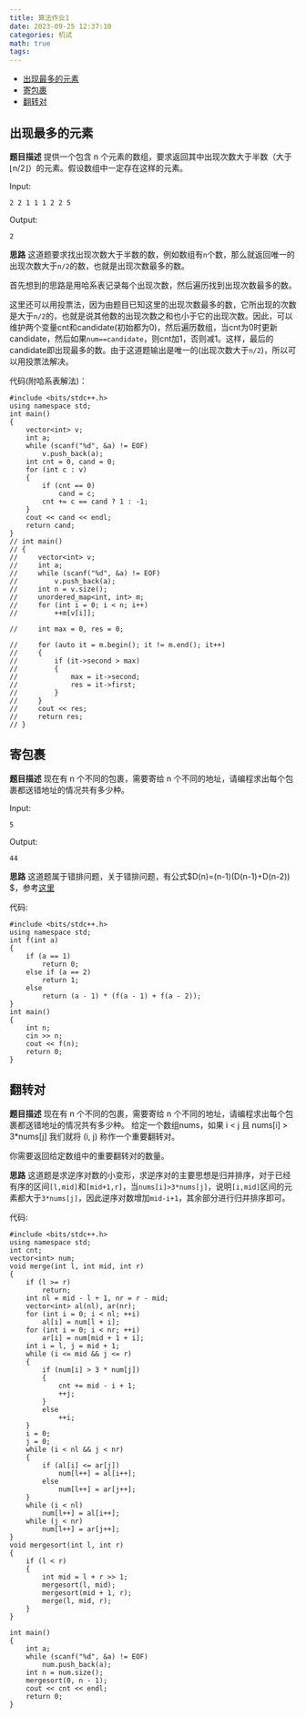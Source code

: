 ```yaml
---
title: 算法作业1
date: 2023-09-25 12:37:10
categories: 机试
math: true
tags:
---
```

<!-- TOC -->

- [出现最多的元素](#出现最多的元素)
- [寄包裹](#寄包裹)
- [翻转对](#翻转对)

<!-- /TOC -->
## 出现最多的元素
**题目描述**
提供一个包含 n 个元素的数组，要求返回其中出现次数大于半数（大于 ⌊n/2⌋）的元素。假设数组中一定存在这样的元素。

Input:
```
2 2 1 1 1 2 2 5
```
Output:
```
2
```
**思路**
这道题要求找出现次数大于半数的数，例如数组有`n`个数，那么就返回唯一的出现次数大于`n/2`的数，也就是出现次数最多的数。

首先想到的思路是用哈系表记录每个出现次数，然后遍历找到出现次数最多的数。

这里还可以用投票法，因为由题目已知这里的出现次数最多的数，它所出现的次数是大于`n/2`的，也就是说其他数的出现次数之和也小于它的出现次数。因此，可以维护两个变量cnt和candidate(初始都为0)，然后遍历数组，当cnt为0时更新candidate，然后如果`num==candidate`，则cnt加1，否则减1。这样，最后的candidate即出现最多的数。由于这道题输出是唯一的(出现次数大于`n/2`)，所以可以用投票法解决。


代码(附哈系表解法)：
```
#include <bits/stdc++.h>
using namespace std;
int main()
{
    vector<int> v;
    int a;
    while (scanf("%d", &a) != EOF)
        v.push_back(a);
    int cnt = 0, cand = 0;
    for (int c : v)
    {
        if (cnt == 0)
            cand = c;
        cnt += c == cand ? 1 : -1;
    }
    cout << cand << endl;
    return cand;
}
// int main()
// {
//     vector<int> v;
//     int a;
//     while (scanf("%d", &a) != EOF)
//         v.push_back(a);
//     int n = v.size();
//     unordered_map<int, int> m;
//     for (int i = 0; i < n; i++)
//         ++m[v[i]];

//     int max = 0, res = 0;

//     for (auto it = m.begin(); it != m.end(); it++)
//     {
//         if (it->second > max)
//         {
//             max = it->second;
//             res = it->first;
//         }
//     }
//     cout << res;
//     return res;
// }
```

## 寄包裹
**题目描述**
现在有 n 个不同的包裹，需要寄给 n 个不同的地址，请编程求出每个包裹都送错地址的情况共有多少种。


Input:

```
5
```

Output:

```
44
```

**思路**
这道题属于错排问题，关于错排问题，有公式$D(n)=(n-1)(D(n-1)+D(n-2)) $，参考[这里](https://zhuanlan.zhihu.com/p/466098489)

代码:
```
#include <bits/stdc++.h>
using namespace std;
int f(int a)
{
    if (a == 1)
        return 0;
    else if (a == 2)
        return 1;
    else
        return (a - 1) * (f(a - 1) + f(a - 2));
}
int main()
{
    int n;
    cin >> n;
    cout << f(n);
    return 0;
}
```
## 翻转对
**题目描述**
现在有 n 个不同的包裹，需要寄给 n 个不同的地址，请编程求出每个包裹都送错地址的情况共有多少种。
给定一个数组nums，如果 i < j 且 nums[i] > 3*nums[j] 我们就将 (i, j) 称作一个重要翻转对。

你需要返回给定数组中的重要翻转对的数量。

**思路**
这道题是求逆序对数的小变形，求逆序对的主要思想是归并排序，对于已经有序的区间`[l,mid]`和`[mid+1,r]`，当`nums[i]>3*nums[j]`，说明`[i,mid]`区间的元素都大于`3*nums[j]`，因此逆序对数增加`mid-i+1`，其余部分进行归并排序即可。

代码:
```
#include <bits/stdc++.h>
using namespace std;
int cnt;
vector<int> num;
void merge(int l, int mid, int r)
{
    if (l >= r)
        return;
    int nl = mid - l + 1, nr = r - mid;
    vector<int> al(nl), ar(nr);
    for (int i = 0; i < nl; ++i)
        al[i] = num[l + i];
    for (int i = 0; i < nr; ++i)
        ar[i] = num[mid + 1 + i];
    int i = l, j = mid + 1;
    while (i <= mid && j <= r)
    {
        if (num[i] > 3 * num[j])
        {
            cnt += mid - i + 1;
            ++j;
        }
        else
            ++i;
    }
    i = 0;
    j = 0;
    while (i < nl && j < nr)
    {
        if (al[i] <= ar[j])
            num[l++] = al[i++];
        else
            num[l++] = ar[j++];
    }
    while (i < nl)
        num[l++] = al[i++];
    while (j < nr)
        num[l++] = ar[j++];
}
void mergesort(int l, int r)
{
    if (l < r)
    {
        int mid = l + r >> 1;
        mergesort(l, mid);
        mergesort(mid + 1, r);
        merge(l, mid, r);
    }
}

int main()
{
    int a;
    while (scanf("%d", &a) != EOF)
        num.push_back(a);
    int n = num.size();
    mergesort(0, n - 1);
    cout << cnt << endl;
    return 0;
}
```